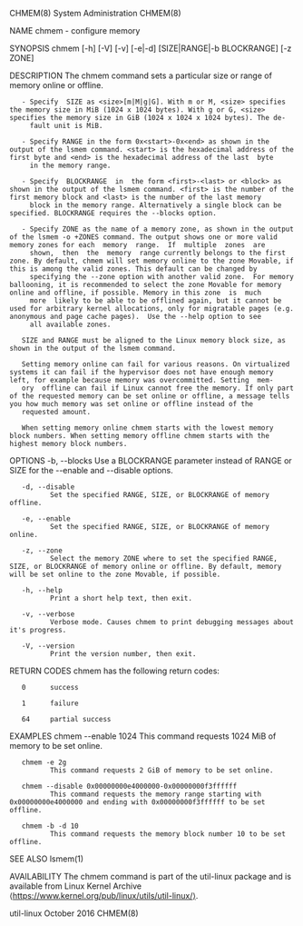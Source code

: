 CHMEM(8)                                                                                    System Administration                                                                                    CHMEM(8)

NAME
       chmem - configure memory

SYNOPSIS
       chmem [-h] [-V] [-v] [-e|-d] [SIZE|RANGE|-b BLOCKRANGE] [-z ZONE]

DESCRIPTION
       The chmem command sets a particular size or range of memory online or offline.

       ‐ Specify  SIZE as <size>[m|M|g|G]. With m or M, <size> specifies the memory size in MiB (1024 x 1024 bytes). With g or G, <size> specifies the memory size in GiB (1024 x 1024 x 1024 bytes). The de‐
         fault unit is MiB.

       ‐ Specify RANGE in the form 0x<start>-0x<end> as shown in the output of the lsmem command. <start> is the hexadecimal address of the first byte and <end> is the hexadecimal address of the last  byte
         in the memory range.

       ‐ Specify  BLOCKRANGE  in  the form <first>-<last> or <block> as shown in the output of the lsmem command. <first> is the number of the first memory block and <last> is the number of the last memory
         block in the memory range. Alternatively a single block can be specified. BLOCKRANGE requires the --blocks option.

       ‐ Specify ZONE as the name of a memory zone, as shown in the output of the lsmem -o +ZONES command. The output shows one or more valid memory zones for each  memory  range.  If  multiple  zones  are
         shown,  then  the  memory  range currently belongs to the first zone. By default, chmem will set memory online to the zone Movable, if this is among the valid zones. This default can be changed by
         specifying the --zone option with another valid zone.  For memory ballooning, it is recommended to select the zone Movable for memory online and offline, if possible. Memory in this zone  is  much
         more  likely to be able to be offlined again, but it cannot be used for arbitrary kernel allocations, only for migratable pages (e.g. anonymous and page cache pages).  Use the --help option to see
         all available zones.

       SIZE and RANGE must be aligned to the Linux memory block size, as shown in the output of the lsmem command.

       Setting memory online can fail for various reasons. On virtualized systems it can fail if the hypervisor does not have enough memory left, for example because memory was overcommitted. Setting  mem‐
       ory  offline can fail if Linux cannot free the memory. If only part of the requested memory can be set online or offline, a message tells you how much memory was set online or offline instead of the
       requested amount.

       When setting memory online chmem starts with the lowest memory block numbers. When setting memory offline chmem starts with the highest memory block numbers.

OPTIONS
       -b, --blocks
              Use a BLOCKRANGE parameter instead of RANGE or SIZE for the --enable and --disable options.

       -d, --disable
              Set the specified RANGE, SIZE, or BLOCKRANGE of memory offline.

       -e, --enable
              Set the specified RANGE, SIZE, or BLOCKRANGE of memory online.

       -z, --zone
              Select the memory ZONE where to set the specified RANGE, SIZE, or BLOCKRANGE of memory online or offline. By default, memory will be set online to the zone Movable, if possible.

       -h, --help
              Print a short help text, then exit.

       -v, --verbose
              Verbose mode. Causes chmem to print debugging messages about it's progress.

       -V, --version
              Print the version number, then exit.

RETURN CODES
       chmem has the following return codes:

       0      success

       1      failure

       64     partial success

EXAMPLES
       chmem --enable 1024
              This command requests 1024 MiB of memory to be set online.

       chmem -e 2g
              This command requests 2 GiB of memory to be set online.

       chmem --disable 0x00000000e4000000-0x00000000f3ffffff
              This command requests the memory range starting with 0x00000000e4000000 and ending with 0x00000000f3ffffff to be set offline.

       chmem -b -d 10
              This command requests the memory block number 10 to be set offline.

SEE ALSO
       lsmem(1)

AVAILABILITY
       The chmem command is part of the util-linux package and is available from Linux Kernel Archive ⟨https://www.kernel.org/pub/linux/utils/util-linux/⟩.

util-linux                                                                                       October 2016                                                                                        CHMEM(8)
